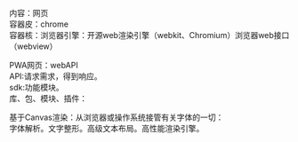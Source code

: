 内容：网页  
容器皮：chrome  
容器核：浏览器引擎：开源web渲染引擎（webkit、Chromium）浏览器web接口（webview）  

PWA网页：webAPI  
API:请求需求，得到响应。  
sdk:功能模块。  
库、包、模块、插件：  


基于Canvas渲染：从浏览器或操作系统接管有关字体的一切：  
字体解析。文字整形。高级文本布局。高性能渲染引擎。  
